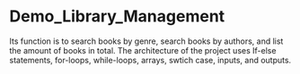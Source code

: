 # Demo_Library_Management

Its function is to search books by genre, search books by authors, and list the amount of books in total. 
The architecture of the project uses If-else statements, for-loops, while-loops, arrays, swtich case, inputs, and outputs.
